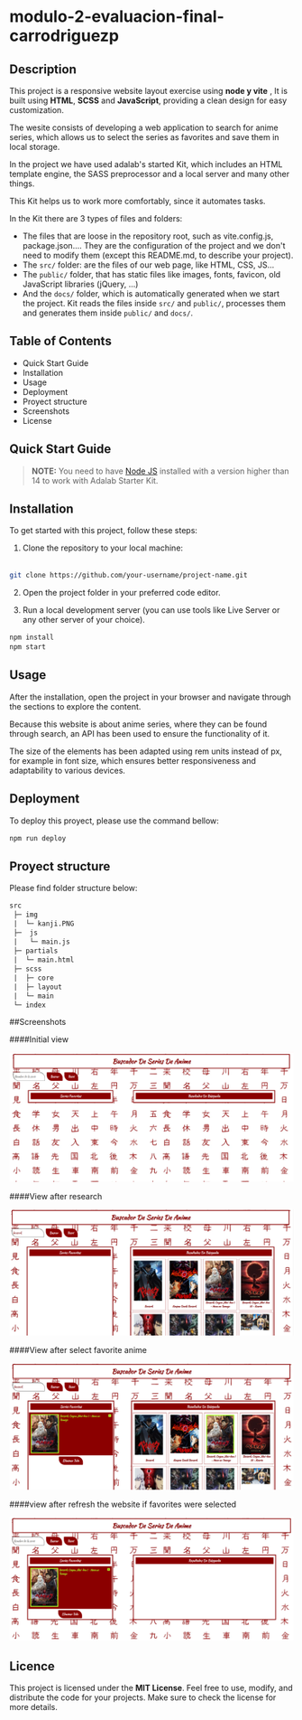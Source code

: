 # modulo-2-evaluacion-final-carrodriguezp

## Description

This project is a responsive website layout exercise using **node y vite** , It is built using **HTML**, **SCSS** and **JavaScript**, providing a clean design for easy customization. 

The wesite consists of developing a web application to search for anime series, which allows us to select the series as favorites and save them in local storage.

In the project we have used adalab's started Kit, which includes an HTML template engine, the SASS preprocessor and a local server and many other things. 

This Kit helps us to work more comfortably, since it automates tasks.

In the Kit there are 3 types of files and folders:

- The files that are loose in the repository root, such as vite.config.js, package.json.... They are the configuration of the project and we don't need to modify them (except this README.md, to describe your project).
- The `src/` folder: are the files of our web page, like HTML, CSS, JS...
- The `public/` folder, that has static files like images, fonts, favicon, old JavaScript libraries (jQuery, ...)
- And the `docs/` folder, which is automatically generated when we start the project. Kit reads the files inside `src/` and `public/`, processes them and generates them inside `public/` and `docs/`.

## Table of Contents

- Quick Start Guide
- Installation
- Usage
- Deployment
- Proyect structure
- Screenshots
- License

## Quick Start Guide

> **NOTE:** You need to have [Node JS](https://nodejs.org/) installed with a version higher than 14 to work with Adalab Starter Kit.

## Installation

To get started with this project, follow these steps:

1. Clone the repository to your local machine:

```bash

git clone https://github.com/your-username/project-name.git
```

2. Open the project folder in your preferred code editor.

3. Run a local development server (you can use tools like Live Server or any other server of your choice).

```bash
npm install  
npm start
```

## Usage

After the installation, open the project in your browser and navigate through the sections to explore the content. 

Because this website is about anime series, where they can be found through search, an API has been used to ensure the functionality of it.

The size of the elements has been adapted using rem units instead of px, for example in font size, which ensures better responsiveness and adaptability to various devices.

## Deployment

To deploy this proyect, please use the command bellow:

```bash
npm run deploy
```

## Proyect structure

Please find folder structure below:

```
src
 ├─ img
 |  └─ kanji.PNG
 ├─  js 
 |   └─ main.js
 ├─ partials
 |  └─ main.html
 ├─ scss
 |  ├─ core
 |  ├─ layout
 |  └─ main
 └─ index

```
##Screenshots

####Initial view

![Initial view](./src/images/image-1.PNG)


####View after research

![View after research](./src/images/image-2.PNG)


####View after select favorite anime

![View after select favorite anime](./src/images/image-3.PNG)


####view after refresh the website if favorites were selected

![view after refresh the website if favorites were selected](./src/images/image-4.PNG)

## Licence

This project is licensed under the **MIT License**. Feel free to use, modify, and distribute the code for your projects. Make sure to check the license for more details.